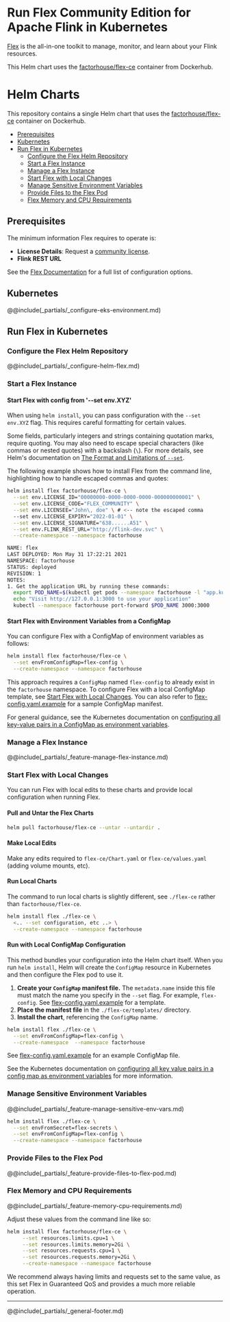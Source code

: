 # Run Flex Community Edition for Apache Flink in Kubernetes

[Flex](https://factorhouse.io/flex) is the all-in-one toolkit to manage, monitor, and learn about your Flink resources.

This Helm chart uses the [factorhouse/flex-ce](https://hub.docker.com/r/factorhouse/flex-ce) container from Dockerhub.

# Helm Charts

This repository contains a single Helm chart that uses the [factorhouse/flex-ce](https://hub.docker.com/r/factorhouse/flex-ce) container on Dockerhub.

- [Prerequisites](#prerequisites)
- [Kubernetes](#kubernetes)
- [Run Flex in Kubernetes](#run-flex-in-kubernetes)
  - [Configure the Flex Helm Repository](#configure-the-flex-helm-repository)
  - [Start a Flex Instance](#start-a-flex-instance)
  - [Manage a Flex Instance](#manage-a-flex-instance)
  - [Start Flex with Local Changes](#start-flex-with-local-changes)
  - [Manage Sensitive Environment Variables](#manage-sensitive-environment-variables)
  - [Provide Files to the Flex Pod](#provide-files-to-the-flex-pod)
  - [Flex Memory and CPU Requirements](#flex-memory-and-cpu-requirements)

## Prerequisites

The minimum information Flex requires to operate is:

- **License Details**: Request a [community license](https://factorhouse.io/flex/community/).
- **Flink REST URL**

See the [Flex Documentation](https://docs.factorhouse.io/flex/getting-started) for a full list of configuration options.

## Kubernetes

@@include(\_partials/\_configure-eks-environment.md)

## Run Flex in Kubernetes

### Configure the Flex Helm Repository

@@include(\_partials/\_configure-helm-flex.md)

### Start a Flex Instance

#### Start Flex with config from '--set env.XYZ'

When using `helm install`, you can pass configuration with the `--set env.XYZ` flag. This requires careful formatting for certain values.

Some fields, particularly integers and strings containing quotation marks, require quoting. You may also need to escape special characters (like commas or nested quotes) with a backslash (`\`). For more details, see Helm's documentation on [The Format and Limitations of `--set`](https://helm.sh/docs/intro/using_helm/#the-format-and-limitations-of---set).

The following example shows how to install Flex from the command line, highlighting how to handle escaped commas and quotes:

```bash
helm install flex factorhouse/flex-ce \
  --set env.LICENSE_ID="00000000-0000-0000-0000-000000000001" \
  --set env.LICENSE_CODE="FLEX_COMMUNITY" \
  --set env.LICENSEE="John\, doe" \ # <-- note the escaped comma
  --set env.LICENSE_EXPIRY="2022-01-01" \
  --set env.LICENSE_SIGNATURE="638......A51" \
  --set env.FLINK_REST_URL="http://flink-dev.svc" \
  --create-namespace --namespace factorhouse

NAME: flex
LAST DEPLOYED: Mon May 31 17:22:21 2021
NAMESPACE: factorhouse
STATUS: deployed
REVISION: 1
NOTES:
1. Get the application URL by running these commands:
  export POD_NAME=$(kubectl get pods --namespace factorhouse -l "app.kubernetes.io/name=flex,app.kubernetes.io/instance=flex" -o jsonpath="{.items[0].metadata.name}")
  echo "Visit http://127.0.0.1:3000 to use your application"
  kubectl --namespace factorhouse port-forward $POD_NAME 3000:3000
```

#### Start Flex with Environment Variables from a ConfigMap

You can configure Flex with a ConfigMap of environment variables as follows:

```bash
helm install flex factorhouse/flex-ce \
  --set envFromConfigMap=flex-config \
  --create-namespace --namespace factorhouse
```

This approach requires a `ConfigMap` named `flex-config` to already exist in the `factorhouse` namespace. To configure Flex with a local ConfigMap template, see [Start Flex with Local Changes](#start-flex-with-local-changes). You can also refer to [flex-config.yaml.example](./flex-config.yaml.example) for a sample ConfigMap manifest.

For general guidance, see the Kubernetes documentation on [configuring all key-value pairs in a ConfigMap as environment variables](https://kubernetes.io/docs/tasks/configure-pod-container/configure-pod-configmap/#configure-all-key-value-pairs-in-a-configmap-as-container-environment-variables).

### Manage a Flex Instance

@@include(\_partials/\_feature-manage-flex-instance.md)

### Start Flex with Local Changes

You can run Flex with local edits to these charts and provide local configuration when running Flex.

#### Pull and Untar the Flex Charts

```bash
helm pull factorhouse/flex-ce --untar --untardir .
```

#### Make Local Edits

Make any edits required to `flex-ce/Chart.yaml` or `flex-ce/values.yaml` (adding volume mounts, etc).

#### Run Local Charts

The command to run local charts is slightly different, see `./flex-ce` rather than `factorhouse/flex-ce`.

```bash
helm install flex ./flex-ce \
  <.. --set configuration, etc ..> \
  --create-namespace --namespace factorhouse
```

#### Run with Local ConfigMap Configuration

This method bundles your configuration into the Helm chart itself. When you run `helm install`, Helm will create the `ConfigMap` resource in Kubernetes and then configure the Flex pod to use it.

1.  **Create your `ConfigMap` manifest file.** The `metadata.name` inside this file must match the name you specify in the `--set` flag. For example, `flex-config`. See [flex-config.yaml.example](./flex-config.yaml.example) for a template.
2.  **Place the manifest file** in the `./flex-ce/templates/` directory.
3.  **Install the chart**, referencing the `ConfigMap` name.

```bash
helm install flex ./flex-ce \
  --set envFromConfigMap=flex-config \
  --create-namespace  --namespace factorhouse
```

See [flex-config.yaml.example](./flex-config.yaml.example) for an example ConfigMap file.

See the Kubernetes documentation
on [configuring all key value pairs in a config map as environment variables](https://kubernetes.io/docs/tasks/configure-pod-container/configure-pod-configmap/#configure-all-key-value-pairs-in-a-configmap-as-container-environment-variables)
for more information.

### Manage Sensitive Environment Variables

@@include(\_partials/\_feature-manage-sensitive-env-vars.md)

```bash
helm install flex ./flex-ce \
  --set envFromSecret=flex-secrets \
  --set envFromConfigMap=flex-config \
  --create-namespace --namespace factorhouse
```

### Provide Files to the Flex Pod

@@include(\_partials/\_feature-provide-files-to-flex-pod.md)

### Flex Memory and CPU Requirements

@@include(\_partials/\_feature-memory-cpu-requirements.md)

Adjust these values from the command line like so:

```bash
helm install flex factorhouse/flex-ce \
     --set resources.limits.cpu=1 \
     --set resources.limits.memory=2Gi \
     --set resources.requests.cpu=1 \
     --set resources.requests.memory=2Gi \
     --create-namespace --namespace factorhouse
```

We recommend always having limits and requests set to the same value, as this set Flex in Guaranteed QoS and provides a
much more reliable operation.

---

@@include(\_partials/\_general-footer.md)
